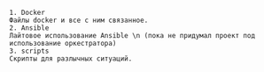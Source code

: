 	1. Docker
	Файлы docker и все с ним связанное.
	2. Ansible
	Лайтовое использование Ansible \n (пока не придумал проект под использование оркестратора)
	3. scripts
	Скрипты для разлычных ситуаций.

